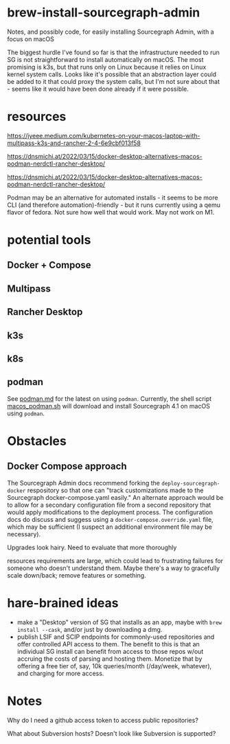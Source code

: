 # brew-install-sourcegraph-admin
Notes, and possibly code, for easily installing Sourcegraph Admin, with a focus on macOS

The biggest hurdle I've found so far is that the infrastructure needed to run SG is not straightforward to install automatically on macOS. The most promising is k3s, but that runs only on Linux because it relies on Linux kernel system calls. Looks like it's possible that an abstraction layer could be added to it that could proxy the system calls, but I'm not sure about that - seems like it would have been done already if it were possible.

# resources

https://jyeee.medium.com/kubernetes-on-your-macos-laptop-with-multipass-k3s-and-rancher-2-4-6e9cbf013f58

https://dnsmichi.at/2022/03/15/docker-desktop-alternatives-macos-podman-nerdctl-rancher-desktop/



https://dnsmichi.at/2022/03/15/docker-desktop-alternatives-macos-podman-nerdctl-rancher-desktop/

Podman may be an alternative for automated installs - it seems to be more CLI (and therefore automation)-friendly - but it runs currently using a qemu flavor of fedora. Not sure how well that would work. May not work on M1.

# potential tools
## Docker + Compose
## Multipass
## Rancher Desktop
## k3s
## k8s
## podman
See [podman.md](podman.md) for the latest on using `podman`. Currently, the shell script [macos_podman.sh](macos_podman.sh) will download and install Sourcegraph 4.1 on macOS using `podman`.

# Obstacles

## Docker Compose approach
The Sourcegraph Admin docs recommend forking the `deploy-sourcegraph-docker` respository so that one can "track customizations made to the Sourcegraph docker-compose.yaml easily." An alternate approach would be to allow for a secondary configuration file from a second repository that would apply modifications to the deployment process. The configuration docs do discuss and suggess using a `docker-compose.override.yaml` file, which may be sufficient (I suspect an additional environment file may be necessary).

Upgrades look hairy. Need to evaluate that more thoroughly

resources requirements are large, which could lead to frustrating failures for someone who doesn't understand them. Maybe there's a way to gracefully scale down/back; remove features or something.

# hare-brained ideas
- make a "Desktop" version of SG that installs as an app, maybe with `brew install --cask`, and/or just by downloading a dmg.
- publish LSIF and SCIP endpoints for commonly-used repositories and offer controlled API access to them. The benefit to this is that an individual SG install can benefit from access to those repos w/out accruing the costs of parsing and hosting them. Monetize that by offering a free tier of, say, 10k queries/month (/day/week, whatever), and charging for more access.

# Notes
Why do I need a github access token to access public repositories?

What about Subversion hosts? Doesn't look like Subversion is supported?